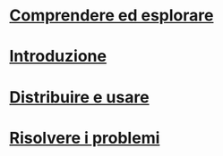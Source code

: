 # [Comprendere ed esplorare](/intune/understand-explore/introduction-to-microsoft-intune.md)
# [Introduzione](/intune/get-started/what-to-know-before-you-start-microsoft-intune)
# [Distribuire e usare](/intune/deploy-use/overview-of-device-and-app-lifecycles-in-microsoft-intune)
# [Risolvere i problemi](/intune/troubleshoot/general-troubleshooting-tips-for-microsoft-intune)


<!--HONumber=Jul16_HO3-->



